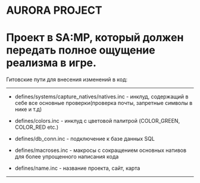 # AURORA PROJECT

# Проект в SA:MP, который должен передать полное ощущение реализма в игре.


Гитовские пути для внесения изменений в код:

---------------------------------------------------------------------------------------------------------------------

* defines/systems/capture_natives/natives.inc - инклуд, содержащий в себе все основные проверки(проверка почты, запретные символы в нике и т.д)

* defines/colors.inc - инклуд с цветовой палитрой (COLOR_GREEN, COLOR_RED etc.)

* defines/db_conn.inc - подключение к базе данных SQL

* defines/macroses.inc - макросы с сокращением основных нативов для более упрощенного написания кода

* defines/name.inc - название проекта, сайт, карта


---------------------------------------------------------------------------------------------------------------------
